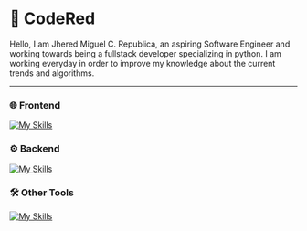 # 🐬 CodeRed

Hello, I am Jhered Miguel C. Republica, an aspiring Software Engineer and working towards being a fullstack developer specializing in python. I am working everyday in order to improve my knowledge about the current trends and algorithms.

---

### 🌐 Frontend
[![My Skills](https://skillicons.dev/icons?i=html,css,react,next,vite,tailwind,flask)](https://skillicons.dev)

### ⚙️ Backend
[![My Skills](https://skillicons.dev/icons?i=python,cpp,js,nodejs,mysql,sqlite)](https://skillicons.dev)

### 🛠 Other Tools
[![My Skills](https://skillicons.dev/icons?i=pycharm,vscode,github,vercel,figma,photoshop,unity,robloxstudio)](https://skillicons.dev)

<br />
